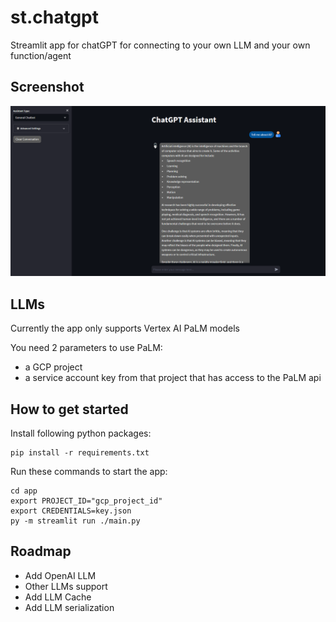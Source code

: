 # st.chatgpt
Streamlit app for chatGPT for connecting to your own LLM and your own function/agent

## Screenshot

![alt text](assets/app.png "App")

## LLMs

Currently the app only supports Vertex AI PaLM models

You need 2 parameters to use PaLM:
- a GCP project
- a service account key from that project that has access to the PaLM api


## How to get started

Install following python packages:
```
pip install -r requirements.txt
```

Run these commands to start the app:
```
cd app
export PROJECT_ID="gcp_project_id"
export CREDENTIALS=key.json
py -m streamlit run ./main.py
```
## Roadmap

- Add OpenAI LLM 
- Other LLMs support
- Add LLM Cache
- Add LLM serialization